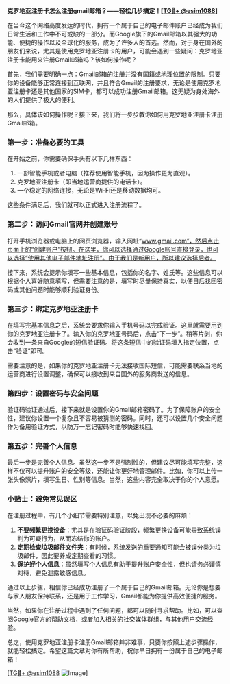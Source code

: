 **克罗地亚注册卡怎么注册gmail邮箱？——轻松几步搞定！[[TG💪+ @esim1088](https://t.me/s/esim1088)]**

在当今这个网络高度发达的时代，拥有一个属于自己的电子邮件账户已经成为我们日常生活和工作中不可或缺的一部分。而Google旗下的Gmail邮箱以其强大的功能、便捷的操作以及全球化的服务，成为了许多人的首选。然而，对于身在国外的朋友们来说，尤其是使用克罗地亚注册卡的用户，可能会遇到一些疑问：克罗地亚注册卡能用来注册Gmail邮箱吗？该如何操作呢？

首先，我们需要明确一点：Gmail邮箱的注册并没有国籍或地理位置的限制。只要你的设备能够正常连接到互联网，并且符合Gmail的注册要求，无论是使用克罗地亚注册卡还是其他国家的SIM卡，都可以成功注册Gmail邮箱。这无疑为身处海外的人们提供了极大的便利。

那么，具体该如何操作呢？接下来，我们将一步步教你如何用克罗地亚注册卡注册Gmail邮箱。

### 第一步：准备必要的工具

在开始之前，你需要确保手头有以下几样东西：
1. 一部智能手机或者电脑（推荐使用智能手机，因为操作更为直观）。
2. 克罗地亚注册卡（即当地运营商提供的电话卡）。
3. 一个稳定的网络连接，无论是Wi-Fi还是移动数据均可。

这些条件满足后，我们就可以正式进入注册流程了。

### 第二步：访问Gmail官网并创建账号

打开手机浏览器或电脑上的网页浏览器，输入网址“www.gmail.com”，然后点击页面上的“创建账户”按钮。在这里，你可以选择通过Google账号直接登录，也可以选择“使用其他电子邮件地址注册”。由于我们是新用户，所以建议选择后者。

接下来，系统会提示你填写一些基本信息，包括你的名字、姓氏等。这些信息可以根据个人喜好随意填写，但需要注意的是，填写时尽量保持真实，以便日后找回密码或其他问题时能够顺利验证身份。

### 第三步：绑定克罗地亚注册卡

在填写完基本信息之后，系统会要求你输入手机号码以完成验证。这里就需要用到你的克罗地亚注册卡了。输入你的克罗地亚号码后，点击“下一步”。稍等片刻，你会收到一条来自Google的短信验证码。将这条短信中的验证码填入指定位置，点击“验证”即可。

需要注意的是，如果你的克罗地亚注册卡无法接收国际短信，可能需要联系当地的运营商进行设置调整，确保可以接收到来自国外的服务商发送的信息。

### 第四步：设置密码与安全问题

验证码验证通过后，接下来就是设置你的Gmail邮箱密码了。为了保障账户的安全性，建议你设置一个复杂且不容易被猜测的密码。同时，还可以设置几个安全问题作为备用验证方式，以防万一忘记密码时能够快速找回。

### 第五步：完善个人信息

最后一步是完善个人信息。虽然这一步不是强制性的，但建议尽可能填写完整，这样不仅可以提升账户的安全等级，还能让你更好地管理邮件。比如，你可以上传一张头像照片，填写生日、性别等信息。当然，这些内容完全取决于你的个人意愿。

### 小贴士：避免常见误区

在注册过程中，有几个小细节需要特别注意，以免出现不必要的麻烦：
1. **不要频繁更换设备**：尤其是在验证码验证阶段，频繁更换设备可能导致系统误判为可疑行为，从而冻结你的账户。
2. **定期检查垃圾邮件文件夹**：有时候，系统发送的重要通知可能会被误分类为垃圾邮件，因此要养成定期查看的习惯。
3. **保护好个人信息**：虽然填写个人信息有助于提升账户安全性，但也请务必谨慎对待，避免泄露敏感信息。

通过以上步骤，相信你已经成功注册了一个属于自己的Gmail邮箱。无论你是想要与家人朋友保持联系，还是用于工作学习，Gmail都能为你提供高效便捷的服务。

当然，如果你在注册过程中遇到了任何问题，都可以随时寻求帮助。比如，可以查阅Google官方的帮助文档，或者加入相关的社交媒体群组，与其他用户交流经验。

总之，使用克罗地亚注册卡注册Gmail邮箱并非难事，只要你按照上述步骤操作，就能轻松搞定。希望这篇文章对你有所帮助，祝你早日拥有一份属于自己的电子邮箱！

[[TG💪+ @esim1088](https://t.me/s/esim1088) ![Image](https://i.postimg.cc/4NQfJmqS/Snipaste-2025-05-13-00-14-12.png)]